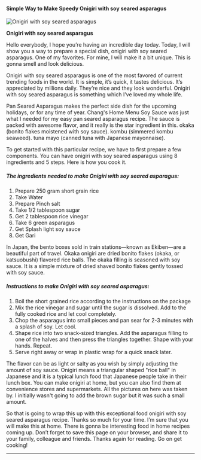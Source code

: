             

#### Simple Way to Make Speedy Onigiri with soy seared asparagus

![Onigiri with soy seared asparagus](https://img-global.cpcdn.com/recipes/437a84a47265cf10/751x532cq70/onigiri-with-soy-seared-asparagus-recipe-main-photo.jpg)

**Onigiri with soy seared asparagus**

Hello everybody, I hope you’re having an incredible day today. Today, I will show you a way to prepare a special dish, onigiri with soy seared asparagus. One of my favorites. For mine, I will make it a bit unique. This is gonna smell and look delicious.

Onigiri with soy seared asparagus is one of the most favored of current trending foods in the world. It is simple, it’s quick, it tastes delicious. It’s appreciated by millions daily. They’re nice and they look wonderful. Onigiri with soy seared asparagus is something which I’ve loved my whole life.

Pan Seared Asparagus makes the perfect side dish for the upcoming holidays, or for any time of year. Chang's Home Menu Soy Sauce was just what I needed for my easy pan seared asparagus recipe. The sauce is packed with awesome flavor, and it really is the star ingredient in this. okaka (bonito flakes moistened with soy sauce). kombu (simmered kombu seaweed). tuna mayo (canned tuna with Japanese mayonnaise).

To get started with this particular recipe, we have to first prepare a few components. You can have onigiri with soy seared asparagus using 8 ingredients and 5 steps. Here is how you cook it.

##### The ingredients needed to make Onigiri with soy seared asparagus:

1.  Prepare 250 gram short grain rice
2.  Take Water
3.  Prepare Pinch salt
4.  Take 1/2 tablespoon sugar
5.  Get 2 tablespoon rice vinegar
6.  Take 6 green asparagus
7.  Get Splash light soy sauce
8.  Get Gari

In Japan, the bento boxes sold in train stations—known as Ekiben—are a beautiful part of travel. Okaka onigiri are dried bonito flakes (okaka, or katsuobushi) flavored rice balls. The okaka filling is seasoned with soy sauce. It is a simple mixture of dried shaved bonito flakes gently tossed with soy sauce.

##### Instructions to make Onigiri with soy seared asparagus:

1.  Boil the short grained rice according to the instructions on the package
2.  Mix the rice vinegar and sugar until the sugar is dissolved. Add to the fully cooked rice and let cool completely.
3.  Chop the asparagus into small pieces and pan sear for 2-3 minutes with a splash of soy. Let cool.
4.  Shape rice into two snack-sized triangles. Add the asparagus filling to one of the halves and then press the triangles together. Shape with your hands. Repeat.
5.  Serve right away or wrap in plastic wrap for a quick snack later.

The flavor can be as light or salty as you wish by simply adjusting the amount of soy sauce. Onigiri means a triangular shaped "rice ball" in Japanese and it is a typical lunch food that Japanese people take in their lunch box. You can make onigiri at home, but you can also find them at convenience stores and supermarkets. All the pictures on here was taken by. I initially wasn't going to add the brown sugar but it was such a small amount.

So that is going to wrap this up with this exceptional food onigiri with soy seared asparagus recipe. Thanks so much for your time. I’m sure that you will make this at home. There is gonna be interesting food in home recipes coming up. Don’t forget to save this page on your browser, and share it to your family, colleague and friends. Thanks again for reading. Go on get cooking!

* * *
